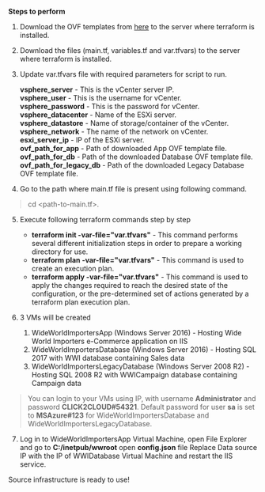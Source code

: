 **Steps to perform**
1. Download the OVF templates from [here](https://click2cloud.sharepoint.com/:f:/s/Migration-Studio/EkeClFdp5ypDr3DImTxKJvEBuOWdlRHbns_aGnBeJAHA1A?e=EkaMWa) to the server where terraform is installed.

2. Download the files (main.tf, variables.tf and var.tfvars) to the server where terraform is installed.

3. Update var.tfvars file with required parameters for script to run.

    **vsphere_server** - This is the vCenter server IP.  
    **vsphere_user** - This is the username for vCenter.  
    **vsphere_password** - This is the password for vCenter.  
    **vsphere_datacenter** - Name of the ESXi server.  
    **vsphere_datastore** - Name of storage/container of the vCenter.  
    **vsphere_network** - The name of the network on vCenter.  
    **esxi_server_ip** - IP of the ESXi server.  
    **ovf_path_for_app** - Path of downloaded App OVF template file.  
    **ovf_path_for_db** - Path of the downloaded Database OVF template file.  
    **ovf_path_for_legacy_db** - Path of the downloaded Legacy Database OVF template file.  

4. Go to the path where main.tf file is present using following command.
> cd <path-to-main.tf>.

5. Execute following terraform commands step by step
    * **terraform init -var-file="var.tfvars"** - This command performs several different initialization steps in order to prepare a working directory for use.
    * **terraform plan -var-file="var.tfvars"** - This command is used to create an execution plan. 
    * **terraform apply -var-file="var.tfvars"** - This command is used to apply the changes required to reach the desired state of the configuration, or the pre-determined set of actions generated by a terraform plan execution plan.

6. 3 VMs will be created
    1. WideWorldImportersApp (Windows Server 2016) - Hosting Wide World Importers e-Commerce application on IIS
    2. WideWorldImportersDatabase (Windows Server 2016) - Hosting SQL 2017 with WWI database containing Sales data
    3. WideWorldImportersLegacyDatabase (Windows Server 2008 R2) - Hosting SQL 2008 R2 with WWICampaign database containing Campaign data
    
> You can login to your VMs using IP, with username **Administrator** and password **CLICK2CLOUD#54321**.
> Default password for user **sa** is set to **MSAzure#123** for WideWorldImportersDatabase and WideWorldImportersLegacyDatabase.
    
7. Log in to WideWorldImportersApp Virtual Machine, open File Explorer and go to **C:/inetpub/wwroot** open **config.json** file
Replace Data source IP with the IP of WWIDatabase Virtual Machine and restart the IIS service.

Source infrastructure is ready to use!
